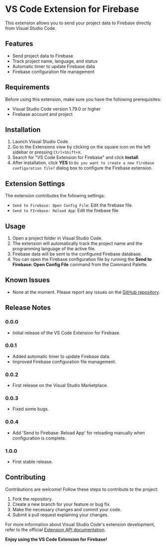 # VS Code Extension for Firebase

This extension allows you to send your project data to Firebase directly from Visual Studio Code.

## Features

- Send project data to Firebase
- Track project name, language, and status
- Automatic timer to update Firebase data
- Firebase configuration file management

## Requirements

Before using this extension, make sure you have the following prerequisites:

- Visual Studio Code version 1.79.0 or higher
- Firebase account and project

## Installation

1. Launch Visual Studio Code.
2. Go to the Extensions view by clicking on the square icon on the left sidebar or pressing `Ctrl+Shift+X`.
3. Search for "VS Code Extension for Firebase" and click **Install**.
4. After installation, click **YES** to `Do you want to create a new Firebase configuration file?` dialog box to configure the Firebase extension.

## Extension Settings

The extension contributes the following settings:

- `Send to Firebase: Open Config File`: Edit the firebase file.
- `Send to FIrebase: Reload App`: Edit the firebase file.

## Usage

1. Open a project folder in Visual Studio Code.
2. The extension will automatically track the project name and the programming language of the active file.
3. Firebase data will be sent to the configured Firebase database.
4. You can open the Firebase configuration file by running the **Send to Firebase: Open Config File** command from the Command Palette.

## Known Issues

- None at the moment. Please report any issues on the [GitHub repository](https://github.com/dinethsiriwardana/send-to-firebase).

## Release Notes

### 0.0.0

- Initial release of the VS Code Extension for Firebase.

### 0.0.1

- Added automatic timer to update Firebase data.
- Improved Firebase configuration file management.

### 0.0.2

- First release on the Visual Studio Marketplace.

### 0.0.3

- Fixed some bugs.

### 0.0.4

- Add 'Send to Firebase: Reload App' for reloading manually when configuration is complete.

### 1.0.0

- First stable release.

## Contributing

Contributions are welcome! Follow these steps to contribute to the project:

1. Fork the repository.
2. Create a new branch for your feature or bug fix.
3. Make the necessary changes and commit your code.
4. Submit a pull request explaining your changes.

For more information about Visual Studio Code's extension development, refer to the official [Extension API documentation](https://code.visualstudio.com/api).

**Enjoy using the VS Code Extension for Firebase!**
